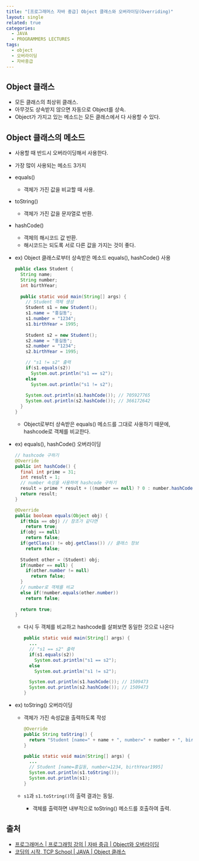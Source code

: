 ```yaml
---
title: "[프로그래머스 자바 중급] Object 클래스와 오버라이딩(Overriding)"
layout: single
related: true
categories:
  - JAVA
  - PROGRAMMERS LECTURES
tags:
  - object
  - 오버라이딩
  - 자바중급
---
```


## Object 클래스
- 모든 클래스의 최상위 클래스.
- 아무것도 상속받지 않으면 자동으로 Object를 상속.
- Object가 가지고 있는 메소드는 모든 클래스에서 다 사용할 수 있다.

## Object 클래스의 메소드
- 사용할 때 반드시 오버라이딩해서 사용한다.

- 가장 많이 사용되는 메소드 3가지
- equals()
  - 객체가 가진 값을 비교할 때 사용.
- toString()
  - 객체가 가진 값을 문자열로 반환.
- hashCode()
  - 객체의 해시코드 값 반환.
  - 해시코드는 되도록 서로 다른 값을 가지는 것이 좋다.  

- ex) Object 클래스로부터 상속받은 메소드 equals(), hashCode() 사용

  ```java
  public class Student {
    String name;
    String number;
    int birthYear;
    
    public static void main(String[] args) {
      // Student 객체 생성
      Student s1 = new Student();
      s1.name = "홍길동";
      s1.number = "1234";
      s1.birthYear = 1995;
      
      Student s2 = new Student();
      s2.name = "홍길동";
      s2.number = "1234";
      s2.birthYear = 1995;

      // "s1 != s2" 출력
      if(s1.equals(s2))
        System.out.println("s1 == s2");
      else
        System.out.println("s1 != s2"); 
        
      System.out.println(s1.hashCode()); // 705927765
      System.out.println(s2.hashCode()); // 366172642
    }
  }
  ```
  - Object로부터 상속받은 equals() 메소드를 그대로 사용하기 때문에, hashcode로 객체를 비교한다.  

- ex) equals(), hashCode() 오버라이딩

  ```java
  // hashcode 구하기
  @Override
  public int hashCode() {
    final int prime = 31;
    int result = 1;
    // number 속성을 사용하여 hashcode 구하기
    result = prime * result + ((number == null) ? 0 : number.hashCode());
    return result;
  }
  
  @Override
  public boolean equals(Object obj) {
    if(this == obj) // 참조가 같다면
      return true;
    if(obj == null)
      return false;
    if(getClass() != obj.getClass()) // 클래스 정보
      return false;
      
    Student other = (Student) obj;
    if(number == null) {
      if(other.number != null)
        return false;
    }
    // number로 객체를 비교
    else if(!number.equals(other.number))
      return false;
      
    return true;
  }
  ```  
  - 다시 두 객체를 비교하고 hashcode를 살펴보면 동일한 것으로 나온다
  
    ```java
    public static void main(String[] args) {
      ...
      // "s1 == s2" 출력
      if(s1.equals(s2))
        System.out.println("s1 == s2");
      else
        System.out.println("s1 != s2"); 

      System.out.println(s1.hashCode()); // 1509473
      System.out.println(s2.hashCode()); // 1509473
    }
    ```

- ex) toString() 오버라이딩
  - 객체가 가진 속성값을 출력하도록 작성
  
    ```java
    @Override
    public String toString() {
      return "Student [name=" + name + ", number=" + number + ", birthYear=" + birthYear + "]";
    }

    public static void main(String[] args) {
      ...
      // Student [name=홍길동, number=1234, birthYear1995]
      System.out.println(s1.toString()); 
      System.out.println(s1); 
    }
    ```
  - `s1`과 `s1.toString()`의 출력 결과는 동일.
    - 객체를 출력하면 내부적으로 toString() 메소드를 호출하여 출력.

## 출처
- [프로그래머스 \| 프로그래밍 강의 \| 자바 중급 \| Object와 오버라이딩](https://programmers.co.kr/learn/courses/9/lessons/249#)
- [코딩의 시작, TCP School \| JAVA \| Object 클래스](https://www.tcpschool.com/java/java_api_object)

